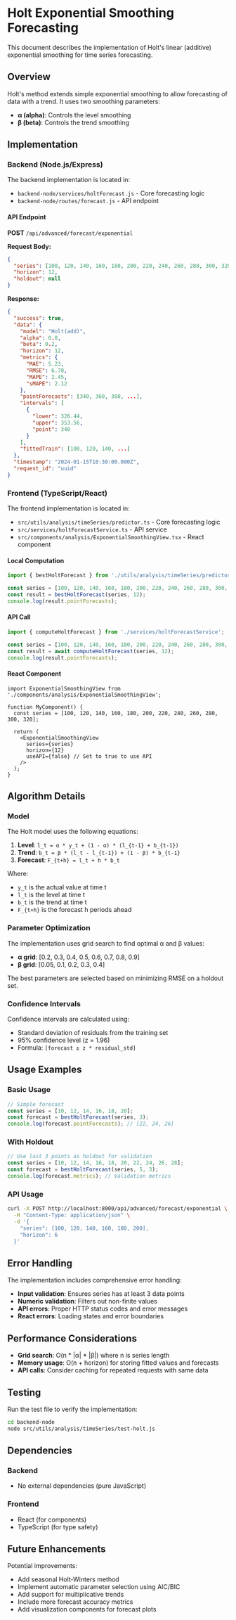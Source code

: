 # Holt Exponential Smoothing Forecasting

This document describes the implementation of Holt's linear (additive) exponential smoothing for time series forecasting.

## Overview

Holt's method extends simple exponential smoothing to allow forecasting of data with a trend. It uses two smoothing parameters:
- **α (alpha)**: Controls the level smoothing
- **β (beta)**: Controls the trend smoothing

## Implementation

### Backend (Node.js/Express)

The backend implementation is located in:
- `backend-node/services/holtForecast.js` - Core forecasting logic
- `backend-node/routes/forecast.js` - API endpoint

#### API Endpoint

**POST** `/api/advanced/forecast/exponential`

**Request Body:**
```json
{
  "series": [100, 120, 140, 160, 180, 200, 220, 240, 260, 280, 300, 320],
  "horizon": 12,
  "holdout": null
}
```

**Response:**
```json
{
  "success": true,
  "data": {
    "model": "Holt(add)",
    "alpha": 0.8,
    "beta": 0.2,
    "horizon": 12,
    "metrics": {
      "MAE": 5.23,
      "RMSE": 6.78,
      "MAPE": 2.45,
      "sMAPE": 2.12
    },
    "pointForecasts": [340, 360, 380, ...],
    "intervals": [
      {
        "lower": 326.44,
        "upper": 353.56,
        "point": 340
      }
    ],
    "fittedTrain": [100, 120, 140, ...]
  },
  "timestamp": "2024-01-15T10:30:00.000Z",
  "request_id": "uuid"
}
```

### Frontend (TypeScript/React)

The frontend implementation is located in:
- `src/utils/analysis/timeSeries/predictor.ts` - Core forecasting logic
- `src/services/holtForecastService.ts` - API service
- `src/components/analysis/ExponentialSmoothingView.tsx` - React component

#### Local Computation

```typescript
import { bestHoltForecast } from './utils/analysis/timeSeries/predictor';

const series = [100, 120, 140, 160, 180, 200, 220, 240, 260, 280, 300, 320];
const result = bestHoltForecast(series, 12);
console.log(result.pointForecasts);
```

#### API Call

```typescript
import { computeHoltForecast } from './services/holtForecastService';

const series = [100, 120, 140, 160, 180, 200, 220, 240, 260, 280, 300, 320];
const result = await computeHoltForecast(series, 12);
console.log(result.pointForecasts);
```

#### React Component

```tsx
import ExponentialSmoothingView from './components/analysis/ExponentialSmoothingView';

function MyComponent() {
  const series = [100, 120, 140, 160, 180, 200, 220, 240, 260, 280, 300, 320];
  
  return (
    <ExponentialSmoothingView 
      series={series} 
      horizon={12} 
      useAPI={false} // Set to true to use API
    />
  );
}
```

## Algorithm Details

### Model

The Holt model uses the following equations:

1. **Level**: `l_t = α * y_t + (1 - α) * (l_{t-1} + b_{t-1})`
2. **Trend**: `b_t = β * (l_t - l_{t-1}) + (1 - β) * b_{t-1}`
3. **Forecast**: `F_{t+h} = l_t + h * b_t`

Where:
- `y_t` is the actual value at time t
- `l_t` is the level at time t
- `b_t` is the trend at time t
- `F_{t+h}` is the forecast h periods ahead

### Parameter Optimization

The implementation uses grid search to find optimal α and β values:

- **α grid**: [0.2, 0.3, 0.4, 0.5, 0.6, 0.7, 0.8, 0.9]
- **β grid**: [0.05, 0.1, 0.2, 0.3, 0.4]

The best parameters are selected based on minimizing RMSE on a holdout set.

### Confidence Intervals

Confidence intervals are calculated using:
- Standard deviation of residuals from the training set
- 95% confidence level (z = 1.96)
- Formula: `[forecast ± z * residual_std]`

## Usage Examples

### Basic Usage

```javascript
// Simple forecast
const series = [10, 12, 14, 16, 18, 20];
const forecast = bestHoltForecast(series, 3);
console.log(forecast.pointForecasts); // [22, 24, 26]
```

### With Holdout

```javascript
// Use last 3 points as holdout for validation
const series = [10, 12, 14, 16, 18, 20, 22, 24, 26, 28];
const forecast = bestHoltForecast(series, 5, 3);
console.log(forecast.metrics); // Validation metrics
```

### API Usage

```bash
curl -X POST http://localhost:8000/api/advanced/forecast/exponential \
  -H "Content-Type: application/json" \
  -d '{
    "series": [100, 120, 140, 160, 180, 200],
    "horizon": 6
  }'
```

## Error Handling

The implementation includes comprehensive error handling:

- **Input validation**: Ensures series has at least 3 data points
- **Numeric validation**: Filters out non-finite values
- **API errors**: Proper HTTP status codes and error messages
- **React errors**: Loading states and error boundaries

## Performance Considerations

- **Grid search**: O(n * |α| * |β|) where n is series length
- **Memory usage**: O(n + horizon) for storing fitted values and forecasts
- **API calls**: Consider caching for repeated requests with same data

## Testing

Run the test file to verify the implementation:

```bash
cd backend-node
node src/utils/analysis/timeSeries/test-holt.js
```

## Dependencies

### Backend
- No external dependencies (pure JavaScript)

### Frontend
- React (for components)
- TypeScript (for type safety)

## Future Enhancements

Potential improvements:
- Add seasonal Holt-Winters method
- Implement automatic parameter selection using AIC/BIC
- Add support for multiplicative trends
- Include more forecast accuracy metrics
- Add visualization components for forecast plots
